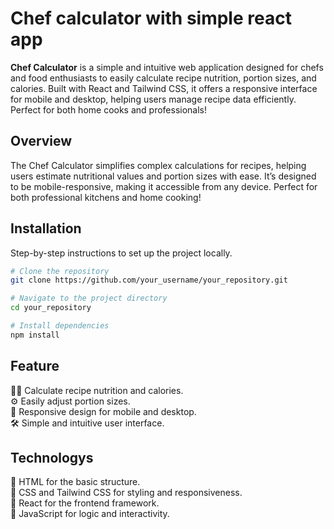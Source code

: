 # Chef calculator with simple react app

**Chef Calculator** is a simple and intuitive web application designed for chefs and food enthusiasts to easily calculate recipe nutrition, portion sizes, and calories. Built with React and Tailwind CSS, it offers a responsive interface for mobile and desktop, helping users manage recipe data efficiently. Perfect for both home cooks and professionals!

## Overview

The Chef Calculator simplifies complex calculations for recipes, helping users estimate nutritional values and portion sizes with ease. It’s designed to be mobile-responsive, making it accessible from any device. Perfect for both professional kitchens and home cooking!

## Installation

Step-by-step instructions to set up the project locally.

```bash
# Clone the repository
git clone https://github.com/your_username/your_repository.git

# Navigate to the project directory
cd your_repository

# Install dependencies
npm install

```
## Feature
🧑‍🍳 Calculate recipe nutrition and calories. <br>
⚙️ Easily adjust portion sizes.<br>
📱 Responsive design for mobile and desktop.<br>
🛠 Simple and intuitive user interface.<br>

## Technologys
🔵 HTML for the basic structure. <br>
🔵 CSS and Tailwind CSS for styling and responsiveness. <br>
🔵 React for the frontend framework. <br>
🔵 JavaScript for logic and interactivity. <br>

